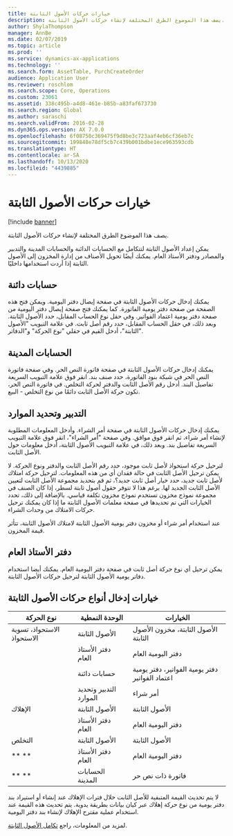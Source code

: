 ```yaml
---
title: خيارات حركات الأصول الثابتة
description: يصف هذا الموضوع الطرق المختلفة لإنشاء حركات الأصول الثابتة.
author: ShylaThompson
manager: AnnBe
ms.date: 02/07/2019
ms.topic: article
ms.prod: ''
ms.service: dynamics-ax-applications
ms.technology: ''
ms.search.form: AssetTable, PurchCreateOrder
audience: Application User
ms.reviewer: roschlom
ms.search.scope: Core, Operations
ms.custom: 23061
ms.assetid: 338c495b-a4d8-461e-b85b-a83faf673730
ms.search.region: Global
ms.author: saraschi
ms.search.validFrom: 2016-02-28
ms.dyn365.ops.version: AX 7.0.0
ms.openlocfilehash: 6f08750c369475f9d8be3c723aaf4eb6cf36eb7c
ms.sourcegitcommit: 199848e78df5cb7c439b001bdbe1ece963593cdb
ms.translationtype: HT
ms.contentlocale: ar-SA
ms.lasthandoff: 10/13/2020
ms.locfileid: "4439885"
---
```

# <a name="fixed-asset-transaction-options"></a>خيارات حركات الأصول الثابتة

[!include [banner](../includes/banner.md)]

يصف هذا الموضوع الطرق المختلفة لإنشاء حركات الأصول الثابتة.

يمكن إعداد الأصول الثابتة لتتكامل مع الحسابات الدائنة والحسابات المدينة والتدبير والمصادر ودفتر الأستاذ العام. يمكنك أيضًا تحويل الأصناف من إدارة المخزون إلى الأصول الثابتة إذا أردت استخدامها داخليًا.

## <a name="accounts-payable"></a>حسابات دائنة
يمكنك إدخال حركات الأصول الثابتة في صفحة إيصال دفتر اليومية. ويمكن فتح هذه الصفحة من صفحة دفتر يومية الفاتورة. كما يمكنك فتح صفحة إيصال دفتر اليومية من صفحة دفتر يومية اعتماد الفواتير. وفي حقل نوع الحساب المقابل، حدد الأصول الثابتة. وبعد ذلك، في حقل الحساب المقابل، حدد رقم أصل ثابت. في علامة التبويب "الأصول الثابتة"، أدخل القيم في حقلي "نوع الحركة" و"الدفاتر".

## <a name="accounts-receivable"></a>الحسابات المدينة
يمكنك إدخال حركات الأصول الثابتة في صفحة فاتورة النص الحر.  وفي صفحة فاتورة النص الحر في شبكة بنود الفاتورة، حدد صنف بند.‬ انقر فوق علامة التبويب السريعة تفاصيل البند. أدخل رقم الأصل الثابت والدفتر لحركة التخلص. في فاتورة النص الحر، تكون حركة الأصل الثابت دائمًا من نوع ‏‫التخلص - البيع‬.

## <a name="procurement-and-sourcing"></a>التدبير وتحديد الموارد
يمكنك إدخال حركات الأصول الثابتة في صفحة أمر الشراء. وأدخل المعلومات المطلوبة لإنشاء أمر شراء، ثم انقر فوق موافق. وفي صفحة "أمر الشراء"، انقر فوق علامة التبويب السريعة تفاصيل بند. وبعد ذلك، في علامة التبويب الأصول الثابتة، أدخل معلومات حول الأصل الثابت. 

لترحيل حركة استحواذ لأصل ثابت موجود، حدد رقم الأصل الثابت والدفتر ونوع الحركة. لا يمكن ترحيل الأصل الثابت في حالة فقدان أي من هذه المعلومات. لترحيل حركة امتلاك لأصل ثابت جديد، حدد خيار أصل ثابت جديد؟، ثم قم بتحديد مجموعة الأصل الثابت لتعيين الأصل الثابت الجديد لها. برغم هذا لا تتوفر حقول أصول ثابتة لسطر، إذا كان الصنف في مجموعة نموذج مخزون تستخدم نموذج مخزون تكلفة قياسي. بالإضافة إلى ذلك، تحدد الخيارات التي تم تحديدها في صفحة معلمات الأصول الثابتة ما إذا كان يمكنك ترحيل حركات الامتلاك من وحدات الشراء. 

عند استخدام أمر شراء أو مخزون دفتر يومية الأصول الثابتة لامتلاك الأصول الثابتة، تتأثر قيمة المخزون.

## <a name="general-ledger"></a>دفتر الأستاذ العام
يمكن ترحيل أي نوع حركة أصل ثابت في صفحة دفتر اليومية العام. يمكنك أيضا استخدام دفاتر يومية الأصول الثابتة لترحيل حركات الأصول الثابتة.

## <a name="options-for-entering-fixed-asset-transaction-types"></a>خيارات إدخال أنواع حركات الأصول الثابتة


| نوع الحركة                    | الوحدة النمطية                   | الخيارات                                   |
|-------------------------------------|--------------------------|-------------------------------------------|
| الاستحواذ، تسوية الاستحواذ‬ | الأصول الثابتة             | الأصول الثابتة، مخزون الأصول الثابتة   |
|                                     | دفتر الأستاذ العام           | دفتر اليومية العام                           |
|                                     | حسابات دائنة         | دفتر يومية الفواتير، دفتر يومية اعتماد الفواتير |
|                                     | التدبير وتحديد الموارد | أمر شراء                            |
| الإهلاك                        | الأصول الثابتة             | الأصول الثابتة                              |
|                                     | دفتر الأستاذ العام           | دفتر اليومية العام                           |
| التخلص                            | الأصول الثابتة             | الأصول الثابتة                              |
| ** **                               | دفتر الأستاذ العام           | دفتر اليومية العام                           |
| ** **                               | الحسابات المدينة      | فاتورة ذات نص حر                         |


لا يتم تحديث القيمة المتبقية للأصل الثابت خلال فترات الإهلاك عند إنشاء أو استيراد بند دفتر يومية من نوع حركة إهلاك عبر كيان بيانات بطريقة يدوية. يتم تحديث هذه القيمة عند استخدام عملية مقترح الإهلاك لإنشاء بند دفتر اليومية.

لمزيد من المعلومات، راجع [تكامل الأصول الثابتة](fixed-asset-integration.md).
